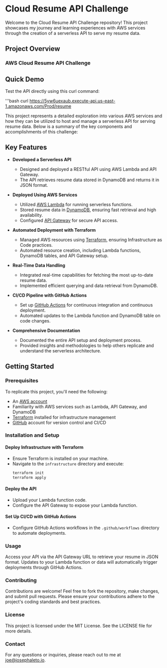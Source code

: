 # Cloud Resume API Challenge

Welcome to the Cloud Resume API Challenge repository! This project showcases my journey and learning experiences with AWS services through the creation of a serverless API to serve my resume data.

## Project Overview

### **AWS Cloud Resume API Challenge**

## Quick Demo

Test the API directly using this curl command:

'''bash
curl https://5yw6uexaub.execute-api.us-east-1.amazonaws.com/Prod/resume 

This project represents a detailed exploration into various AWS services and how they can be utilized to host and manage a serverless API for serving resume data. Below is a summary of the key components and accomplishments of this challenge:

## Key Features

- **Developed a Serverless API**
  - Designed and deployed a RESTful API using AWS Lambda and API Gateway.
  - The API retrieves resume data stored in DynamoDB and returns it in JSON format.

- **Deployed Using AWS Services**
  - Utilized [AWS Lambda](https://aws.amazon.com/lambda/) for running serverless functions.
  - Stored resume data in [DynamoDB](https://aws.amazon.com/dynamodb/), ensuring fast retrieval and high availability.
  - Configured [API Gateway](https://aws.amazon.com/api-gateway/) for secure API access.

- **Automated Deployment with Terraform**
  - Managed AWS resources using [Terraform](https://www.terraform.io/), ensuring Infrastructure as Code practices.
  - Automated resource creation, including Lambda functions, DynamoDB tables, and API Gateway setup.

- **Real-Time Data Handling**
  - Integrated real-time capabilities for fetching the most up-to-date resume data.
  - Implemented efficient querying and data retrieval from DynamoDB.

- **CI/CD Pipeline with GitHub Actions**
  - Set up [GitHub Actions](https://github.com/features/actions) for continuous integration and continuous deployment.
  - Automated updates to the Lambda function and DynamoDB table on code changes.

- **Comprehensive Documentation**
  - Documented the entire API setup and deployment process.
  - Provided insights and methodologies to help others replicate and understand the serverless architecture.

## Getting Started

### Prerequisites

To replicate this project, you'll need the following:

- An [AWS account](https://aws.amazon.com/)
- Familiarity with AWS services such as Lambda, API Gateway, and DynamoDB
- [Terraform](https://www.terraform.io/) installed for infrastructure management
- [GitHub](https://github.com/) account for version control and CI/CD

### Installation and Setup

#### Deploy Infrastructure with Terraform

- Ensure Terraform is installed on your machine.
- Navigate to the `infrastructure` directory and execute:
  ```bash
  terraform init
  terraform apply

#### Deploy the API

- Upload your Lambda function code.
- Configure the API Gateway to expose your Lambda function.

#### Set Up CI/CD with GitHub Actions

- Configure GitHub Actions workflows in the `.github/workflows` directory to automate deployments.

### Usage

Access your API via the API Gateway URL to retrieve your resume in JSON format. Updates to your Lambda function or data will automatically trigger deployments through GitHub Actions.

### Contributing

Contributions are welcome! Feel free to fork the repository, make changes, and submit pull requests. Please ensure your contributions adhere to the project's coding standards and best practices.

### License

This project is licensed under the MIT License. See the LICENSE file for more details.

### Contact

For any questions or inquiries, please reach out to me at joe@josephaleto.io.
